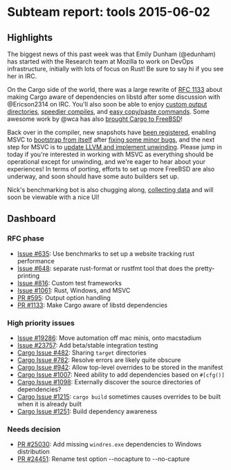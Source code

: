 # Subteam report: tools 2015-06-02

## Highlights

The biggest news of this past week was that Emily Dunham (@edunham) has started
with the Research team at Mozilla to work on DevOps infrastructure, initially
with lots of focus on Rust! Be sure to say hi if you see her in IRC.

On the Cargo side of the world, there was a large rewrite of [RFC
1133][rfc-1133] about making Cargo aware of dependencies on libstd after some
discussion with @Ericson2314 on IRC. You'll also soon be able to enjoy [custom
output directories][cargo-custom], [speedier compiles][cargo-speedy], and [easy
copy/paste commands][cargo-copy]. Some awesome work by @wca has also [brought
Cargo to FreeBSD][cargo-freebsd]!

Back over in the compiler, new snapshots have [been registered][pr-25790],
enabling MSVC to [bootstrap from itself][msvc-boot] after [fixing some minor
bugs][msvc-bugs], and the next step for MSVC is to [update LLVM and implement
unwinding][msvc-unwinding]. Please jump in today if you're interested in working
with MSVC as everything should be operational except for unwinding, and we're
eager to hear about your experiences! In terms of porting, efforts to set up
more FreeBSD are also underway, and soon should have some auto builders set up.

Nick's benchmarking bot is also chugging along, [collecting data][bench-data]
and will soon be viewable with a nice UI!

[cargo-custom]: https://github.com/rust-lang/cargo/pull/1657
[cargo-speedy]: https://github.com/rust-lang/cargo/pull/1668
[cargo-copy]: https://github.com/rust-lang/cargo/pull/1673
[cargo-freebsd]: https://github.com/rust-lang/cargo/pull/1674
[rfc-1133]: https://github.com/rust-lang/rfcs/pull/1133
[pr-25790]: https://github.com/rust-lang/rust/pull/25790
[msvc-boot]: https://github.com/rust-lang/rust-buildbot/commit/caedc4042
[msvc-bugs]: https://github.com/rust-lang/rust/pull/25848
[msvc-unwinding]: https://github.com/rust-lang/rust/issues/25869
[bench-data]: https://github.com/nrc/rustc-timing

## Dashboard

### RFC phase

- [Issue #635](https://github.com/rust-lang/rfcs/issues/635):
  Use benchmarks to set up a website tracking rust performance
- [Issue #648](https://github.com/rust-lang/rfcs/issues/648):
  separate rust-format or rustfmt tool that does the pretty-printing
- [Issue #816](https://github.com/rust-lang/rfcs/issues/816):
  Custom test frameworks
- [Issue #1061](https://github.com/rust-lang/rfcs/issues/1061):
  Rust, Windows, and MSVC
- [PR #595](https://github.com/rust-lang/rfcs/pull/595):
  Output option handling
- [PR #1133](https://github.com/rust-lang/rfcs/pull/1133):
  Make Cargo aware of libstd dependencies

### High priority issues

- [Issue #19286](https://github.com/rust-lang/rust/issues/19286):
  Move automation off mac minis, onto macstadium
- [Issue #23757](https://github.com/rust-lang/rust/issues/23757):
  Add beta/stable integration testing
- [Cargo Issue #482](https://github.com/rust-lang/cargo/issues/482):
  Sharing `target` directories
- [Cargo Issue #782](https://github.com/rust-lang/cargo/issues/782):
  Resolve errors are likely quite obscure
- [Cargo Issue #942](https://github.com/rust-lang/cargo/issues/942):
  Allow top-level overrides to be stored in the manifest
- [Cargo Issue #1007](https://github.com/rust-lang/cargo/issues/1007):
  Need ability to add dependencies based on `#[cfg()]`
- [Cargo Issue #1098](https://github.com/rust-lang/cargo/issues/1098):
  Externally discover the source directories of dependencies?
- [Cargo Issue #1215](https://github.com/rust-lang/cargo/issues/1215):
  `cargo build` sometimes causes overrides to be built when it is already built
- [Cargo Issue #1251](https://github.com/rust-lang/cargo/issues/1251):
  Build dependency awareness

### Needs decision

- [PR #25030](https://github.com/rust-lang/rust/pull/25030):
  Add missing `windres.exe` dependencies to Windows distribution
- [PR #24451](https://github.com/rust-lang/rust/pull/24451):
  Rename test option --nocapture to --no-capture
